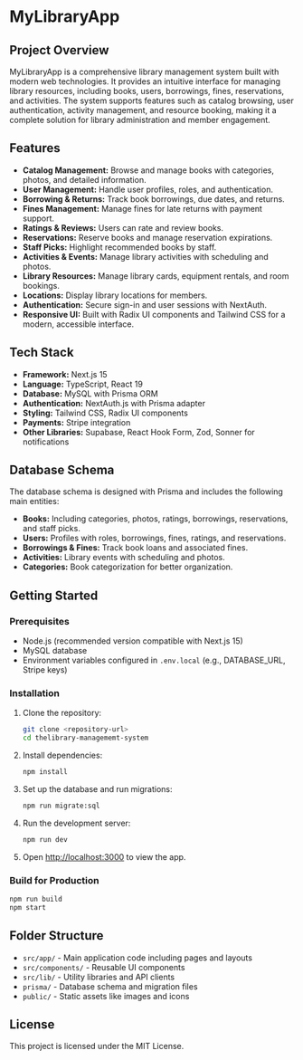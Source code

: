 # MyLibraryApp

## Project Overview
MyLibraryApp is a comprehensive library management system built with modern web technologies. It provides an intuitive interface for managing library resources, including books, users, borrowings, fines, reservations, and activities. The system supports features such as catalog browsing, user authentication, activity management, and resource booking, making it a complete solution for library administration and member engagement.

## Features
- **Catalog Management:** Browse and manage books with categories, photos, and detailed information.
- **User Management:** Handle user profiles, roles, and authentication.
- **Borrowing & Returns:** Track book borrowings, due dates, and returns.
- **Fines Management:** Manage fines for late returns with payment support.
- **Ratings & Reviews:** Users can rate and review books.
- **Reservations:** Reserve books and manage reservation expirations.
- **Staff Picks:** Highlight recommended books by staff.
- **Activities & Events:** Manage library activities with scheduling and photos.
- **Library Resources:** Manage library cards, equipment rentals, and room bookings.
- **Locations:** Display library locations for members.
- **Authentication:** Secure sign-in and user sessions with NextAuth.
- **Responsive UI:** Built with Radix UI components and Tailwind CSS for a modern, accessible interface.

## Tech Stack
- **Framework:** Next.js 15
- **Language:** TypeScript, React 19
- **Database:** MySQL with Prisma ORM
- **Authentication:** NextAuth.js with Prisma adapter
- **Styling:** Tailwind CSS, Radix UI components
- **Payments:** Stripe integration
- **Other Libraries:** Supabase, React Hook Form, Zod, Sonner for notifications

## Database Schema
The database schema is designed with Prisma and includes the following main entities:
- **Books:** Including categories, photos, ratings, borrowings, reservations, and staff picks.
- **Users:** Profiles with roles, borrowings, fines, ratings, and reservations.
- **Borrowings & Fines:** Track book loans and associated fines.
- **Activities:** Library events with scheduling and photos.
- **Categories:** Book categorization for better organization.

## Getting Started

### Prerequisites
- Node.js (recommended version compatible with Next.js 15)
- MySQL database
- Environment variables configured in `.env.local` (e.g., DATABASE_URL, Stripe keys)

### Installation
1. Clone the repository:
   ```bash
   git clone <repository-url>
   cd thelibrary-managememt-system
   ```
2. Install dependencies:
   ```bash
   npm install
   ```
3. Set up the database and run migrations:
   ```bash
   npm run migrate:sql
   ```
4. Run the development server:
   ```bash
   npm run dev
   ```
5. Open [http://localhost:3000](http://localhost:3000) to view the app.

### Build for Production
```bash
npm run build
npm start
```

## Folder Structure
- `src/app/` - Main application code including pages and layouts
- `src/components/` - Reusable UI components
- `src/lib/` - Utility libraries and API clients
- `prisma/` - Database schema and migration files
- `public/` - Static assets like images and icons

## License
This project is licensed under the MIT License.
